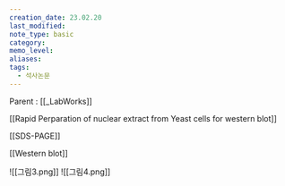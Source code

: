 ```yaml
---
creation_date: 23.02.20
last_modified: 
note_type: basic
category: 
memo_level: 
aliases: 
tags:
  - 석사논문
---
```


Parent : [[_LabWorks]]

[[Rapid Perparation of nuclear extract from Yeast cells for western blot]]

[[SDS-PAGE]] 

[[Western blot]]

![[그림3.png]]
![[그림4.png]]